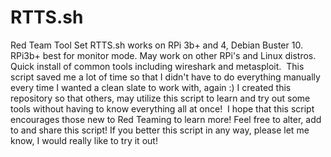 # RTTS.sh
Red Team Tool Set RTTS.sh works on RPi 3b+ and 4, Debian Buster 10.  RPi3b+ best for monitor mode.  May work on other RPi's and Linux distros.  Quick install of common tools including wireshark and metasploit.  This script saved me a lot of time so that I didn't have to do everything manually every time I wanted a clean slate to work with, again :)   I created this repository so that others, may utilize this script to learn and try out some tools without having to know everything all at once!  I hope that this script encourages those new to Red Teaming to learn more!  Feel free to alter, add to and share this script!  If you better this script in any way, please let me know, I would really like to try it out!
